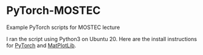 # PyTorch-MOSTEC
Example PyTorch scripts for MOSTEC lecture

I ran the script using Python3 on Ubuntu 20. Here are the install instructions for [PyTorch](https://pytorch.org/get-started/locally/) and [MatPlotLib](https://matplotlib.org/stable/users/installing/index.html).
